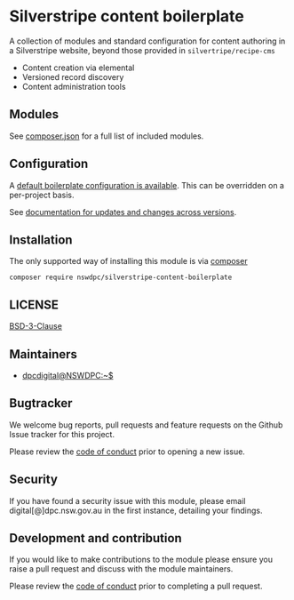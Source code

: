 # Silverstripe content boilerplate

A collection of modules and standard configuration for content authoring in a Silverstripe website, beyond those provided in `silvertripe/recipe-cms`

- Content creation via elemental
- Versioned record discovery
- Content administration tools

## Modules

See [composer.json](./composer.json) for a full list of included modules.

## Configuration

A [default boilerplate configuration is available](./_config/config.yml). This can be overridden on a per-project basis.

See [documentation for updates and changes across versions](./docs/en/001_index.md).

## Installation

The only supported way of installing this module is via [composer](https://getcomposer.org)

```shell
composer require nswdpc/silverstripe-content-boilerplate
```

## LICENSE

[BSD-3-Clause](./LICENSE.md)

## Maintainers

+ [dpcdigital@NSWDPC:~$](https://dpc.nsw.gov.au)

## Bugtracker

We welcome bug reports, pull requests and feature requests on the Github Issue tracker for this project.

Please review the [code of conduct](./code-of-conduct.md) prior to opening a new issue.

## Security

If you have found a security issue with this module, please email digital[@]dpc.nsw.gov.au in the first instance, detailing your findings.

## Development and contribution

If you would like to make contributions to the module please ensure you raise a pull request and discuss with the module maintainers.

Please review the [code of conduct](./code-of-conduct.md) prior to completing a pull request.
